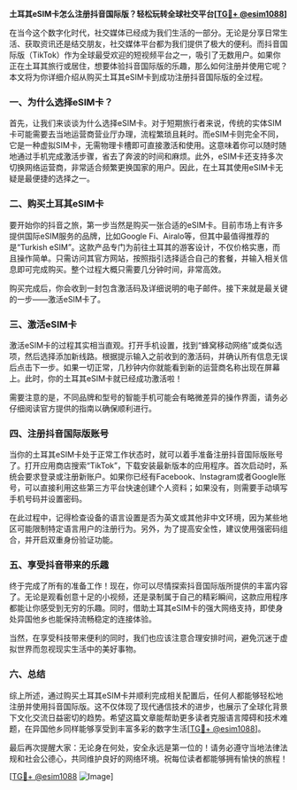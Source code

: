 **土耳其eSIM卡怎么注册抖音国际版？轻松玩转全球社交平台[[TG💪+ @esim1088](https://t.me/s/esim1088)]**

在当今这个数字化时代，社交媒体已经成为我们生活的一部分。无论是分享日常生活、获取资讯还是结交朋友，社交媒体平台都为我们提供了极大的便利。而抖音国际版（TikTok）作为全球最受欢迎的短视频平台之一，吸引了无数用户。如果你正在土耳其旅行或居住，想要体验抖音国际版的乐趣，那么如何注册并使用它呢？本文将为你详细介绍从购买土耳其eSIM卡到成功注册抖音国际版的全过程。

### 一、为什么选择eSIM卡？

首先，让我们来谈谈为什么选择eSIM卡。对于短期旅行者来说，传统的实体SIM卡可能需要去当地运营商营业厅办理，流程繁琐且耗时。而eSIM卡则完全不同，它是一种虚拟SIM卡，无需物理卡槽即可直接激活和使用。这意味着你可以随时随地通过手机完成激活步骤，省去了奔波的时间和麻烦。此外，eSIM卡还支持多次切换网络运营商，非常适合频繁更换国家的用户。因此，在土耳其使用eSIM卡无疑是最便捷的选择之一。

### 二、购买土耳其eSIM卡

要开始你的抖音之旅，第一步当然是购买一张合适的eSIM卡。目前市场上有许多提供国际eSIM服务的品牌，比如Google Fi、Airalo等，但其中最值得推荐的是“Turkish eSIM”。这款产品专门为前往土耳其的游客设计，不仅价格实惠，而且操作简单。只需访问其官方网站，按照指引选择适合自己的套餐，并输入相关信息即可完成购买。整个过程大概只需要几分钟时间，非常高效。

购买完成后，你会收到一封包含激活码及详细说明的电子邮件。接下来就是最关键的一步——激活eSIM卡了。

### 三、激活eSIM卡

激活eSIM卡的过程其实相当直观。打开手机设置，找到“蜂窝移动网络”或类似选项，然后选择添加新线路。根据提示输入之前收到的激活码，并确认所有信息无误后点击下一步。如果一切正常，几秒钟内你就能看到新的运营商名称出现在屏幕上。此时，你的土耳其eSIM卡就已经成功激活啦！

需要注意的是，不同品牌和型号的智能手机可能会有略微差异的操作界面，请务必仔细阅读官方提供的指南以确保顺利进行。

### 四、注册抖音国际版账号

当你的土耳其eSIM卡处于正常工作状态时，就可以着手准备注册抖音国际版账号了。打开应用商店搜索“TikTok”，下载安装最新版本的应用程序。首次启动时，系统会要求登录或注册新账户。如果你已经有Facebook、Instagram或者Google账号，可以直接利用这些第三方平台快速创建个人资料；如果没有，则需要手动填写手机号码并设置密码。

在此过程中，记得检查设备的语言设置是否为英文或其他非中文环境，因为某些地区可能限制特定语言用户的注册行为。另外，为了提高安全性，建议使用强密码组合，并开启双重身份验证功能。

### 五、享受抖音带来的乐趣

终于完成了所有的准备工作！现在，你可以尽情探索抖音国际版所提供的丰富内容了。无论是观看创意十足的小视频，还是录制属于自己的精彩瞬间，这款应用程序都能让你感受到无穷的乐趣。同时，借助土耳其eSIM卡的强大网络支持，即使身处异国他乡也能保持流畅稳定的连接体验。

当然，在享受科技带来便利的同时，我们也应该注意合理安排时间，避免沉迷于虚拟世界而忽视现实生活中的美好事物。

### 六、总结

综上所述，通过购买土耳其eSIM卡并顺利完成相关配置后，任何人都能够轻松地注册并使用抖音国际版。这不仅体现了现代通信技术的进步，也展示了全球化背景下文化交流日益密切的趋势。希望这篇文章能帮助更多读者克服语言障碍和技术难题，在异国他乡同样能够享受到丰富多彩的数字生活[[TG💪+ @esim1088](https://t.me/s/esim1088)]。

最后再次提醒大家：无论身在何处，安全永远是第一位的！请务必遵守当地法律法规和社会公德心，共同维护良好的网络环境。祝每位读者都能够拥有愉快的旅程！

[[TG💪+ @esim1088](https://t.me/s/esim1088) ![Image](https://i.postimg.cc/4NQfJmqS/Snipaste-2025-05-13-00-14-12.png)]